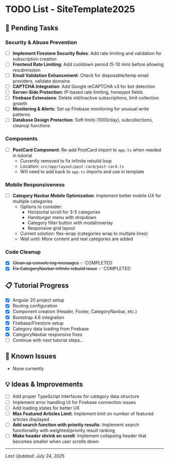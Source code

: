 # TODO List - SiteTemplate2025

## 🔄 Pending Tasks

### Security & Abuse Prevention
- [ ] **Implement Firestore Security Rules**: Add rate limiting and validation for subscription creation
- [ ] **Frontend Rate Limiting**: Add cooldown period (5-10 min) before allowing resubmission
- [ ] **Email Validation Enhancement**: Check for disposable/temp email providers, validate domains
- [ ] **CAPTCHA Integration**: Add Google reCAPTCHA v3 for bot detection
- [ ] **Server-Side Protection**: IP-based rate limiting, honeypot fields
- [ ] **Firebase Extensions**: Delete old/inactive subscriptions, limit collection growth
- [ ] **Monitoring & Alerts**: Set up Firebase monitoring for unusual write patterns
- [ ] **Database Design Protection**: Soft limits (1000/day), subcollections, cleanup functions

### Components
- [ ] **PostCard Component**: Re-add PostCard import to `app.ts` when needed in tutorial
  - Currently removed to fix infinite rebuild loop
  - Location: `src/app/layout/post-card/post-card.ts`
  - Will need to add back to `app.ts` imports and use in template

### Mobile Responsiveness
- [ ] **Category Navbar Mobile Optimization**: Implement better mobile UX for multiple categories
  - Options to consider:
    - Horizontal scroll for 3-5 categories
    - Hamburger menu with dropdown
    - Category filter button with modal/overlay
    - Responsive grid layout
  - Current solution: flex-wrap (categories wrap to multiple lines)
  - Wait until: More content and real categories are added

### Code Cleanup
- [x] ~~Clean up console.log messages~~ ✅ COMPLETED
- [x] ~~Fix CategoryNavbar infinite rebuild issue~~ ✅ COMPLETED

## 📋 Tutorial Progress
- [x] Angular 20 project setup
- [x] Routing configuration
- [x] Component creation (Header, Footer, CategoryNavbar, etc.)
- [x] Bootstrap 4.6 integration
- [x] Firebase/Firestore setup
- [x] Category data loading from Firebase
- [x] CategoryNavbar responsive fixes
- [ ] Continue with next tutorial steps...

## 🐛 Known Issues
- None currently

## 💡 Ideas & Improvements
- [ ] Add proper TypeScript interfaces for category data structure
- [ ] Implement error handling UI for Firebase connection issues
- [ ] Add loading states for better UX
- [ ] **Max Featured Articles Limit**: Implement limit on number of featured articles displayed
- [ ] **Add search function with priority results**: Implement search functionality with weighted/priority result ranking
- [ ] **Make header shrink on scroll**: Implement collapsing header that becomes smaller when user scrolls down

---
*Last Updated: July 24, 2025*
